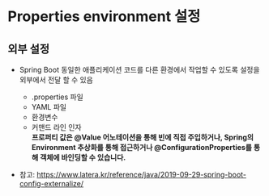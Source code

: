 # Properties environment 설정

## 외부 설정
  - Spring Boot 동일한 애플리케이션 코드를 다른 환경에서 작업할 수 있도록 설정을 외부에서 전달 할 수 있음
    - .properties 파일
    - YAML 파일
    - 환경변수
    - 커맨드 라인 인자   
  **프로퍼티 값은 @Value 어노테이션을 통해 빈에 직접 주입하거나, Spring의 Environment 추상화를 통해 접근하거나 @ConfigurationProperties를 통해 객체에 바인딩할 수 있습니다.**  
  
- 참고: https://www.latera.kr/reference/java/2019-09-29-spring-boot-config-externalize/

